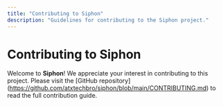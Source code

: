 ```yaml
---
title: "Contributing to Siphon"
description: "Guidelines for contributing to the Siphon project."
---
```


# Contributing to Siphon

Welcome to **Siphon**! We appreciate your interest in contributing to this project. Please visit the [GitHub repository] (https://github.com/atxtechbro/siphon/blob/main/CONTRIBUTING.md) to read the full contribution guide.
